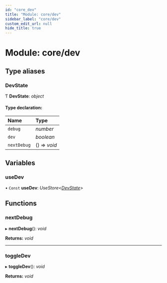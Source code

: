 ```yaml
---
id: "core_dev"
title: "Module: core/dev"
sidebar_label: "core/dev"
custom_edit_url: null
hide_title: true
---
```


# Module: core/dev

## Type aliases

### DevState

Ƭ **DevState**: *object*

#### Type declaration:

Name | Type |
:------ | :------ |
`debug` | *number* |
`dev` | *boolean* |
`nextDebug` | () => *void* |

## Variables

### useDev

• `Const` **useDev**: *UseStore*<[*DevState*](core_dev.md#devstate)\>

## Functions

### nextDebug

▸ **nextDebug**(): *void*

**Returns:** *void*

___

### toggleDev

▸ **toggleDev**(): *void*

**Returns:** *void*
